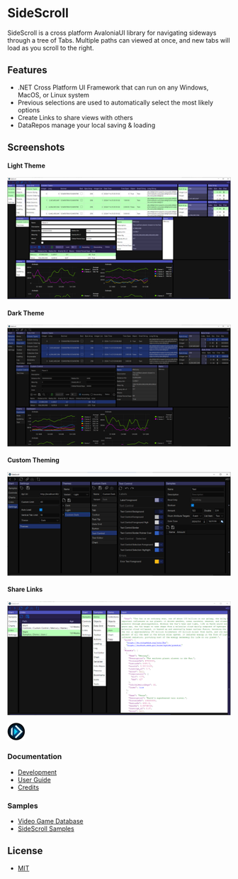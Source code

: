 # SideScroll
SideScroll is a cross platform AvaloniaUI library for navigating sideways through a tree of Tabs. Multiple paths can viewed at once, and new tabs will load as you scroll to the right.

## Features
* .NET Cross Platform UI Framework that can run on any Windows, MacOS, or Linux system
* Previous selections are used to automatically select the most likely options
* Create Links to share views with others
* DataRepos manage your local saving & loading

## Screenshots
#### Light Theme
![Light Theme](Images/Screenshots/ColumnTypes_CustomControl_Charts_Light.png)
#### Dark Theme
![Dark Theme](Images/Screenshots/ColumnTypes_CustomControl_Charts_Dark.png)
#### Custom Theming
![Custom Theme](Images/Screenshots/CustomTheme.png)
#### Share Links
![Links](Images/Screenshots/Links.png)

![Logo](Images/Logo/png/SideScroll_40.png)

### Documentation
* [Development](Docs/Dev/Development.md)
* [User Guide](Docs/UserGuide.md)
* [Credits](Docs/Credits.md)

### Samples
* [Video Game Database](https://github.com/SideScrollUI/VideoGamesDB)
* [SideScroll Samples](/Programs/SideScroll.Start.Avalonia/MainWindow.cs)

## License
* [MIT](LICENSE)
